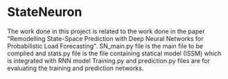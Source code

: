 # StateNeuron
The work done in this project is related to the work done in the paper "Remodelling State-Space Prediction with Deep Neural Networks for Probabilistic Load Forecasting".
SN_main.py file is the main file to be complied and stats.py file is the file containing statical model (ISSM) which is integrated with RNN model
Training.py and prediction.py files are for evaluating the training and prediction networks.
